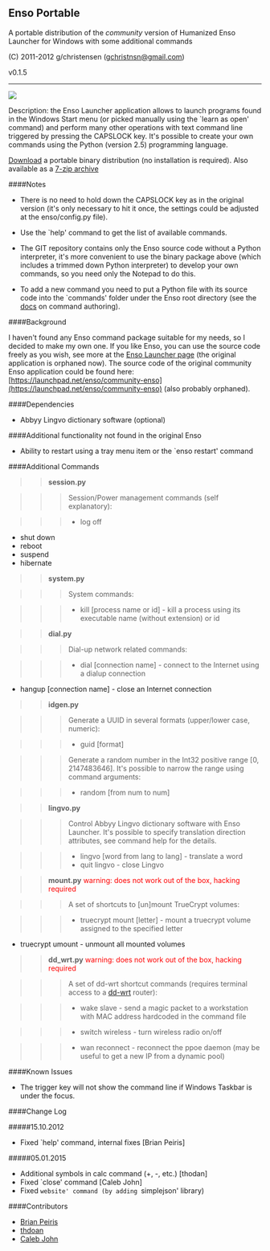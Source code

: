 ## Enso Portable

A portable distribution of the *community* version of Humanized Enso Launcher for Windows with some additional commands

(C) 2011-2012 g/christensen (gchristnsn@gmail.com)

v0.1.5

---

<img src="https://raw.github.com/GChristensen/enso-portable/master/screen.jpg" />

Description: the Enso Launcher application allows to launch programs found in the Windows Start menu (or picked manually using the `learn as open' command) and perform many other operations with text command line 
triggered by pressing the CAPSLOCK key. It's possible to create your own commands using the Python (version 2.5) programming language.

[Download](https://github.com/GChristensen/enso-portable/releases/download/0.1.5/enso-portable-0.1.5-7z.sfx.exe) a portable binary distribution (no installation is required).
Also available as a [7-zip archive](https://github.com/GChristensen/enso-portable/releases/download/0.1.5/enso-portable-0.1.5.7z)

####Notes

* There is no need to hold down the CAPSLOCK key as in the original version (it's only necessary to hit it once, the settings could be adjusted at the enso/config.py file).

* Use the `help' command to get the list of available commands.

* The GIT repository contains only the Enso source code without a Python interpreter, it's more convenient to use the binary package above (which includes a trimmed down Python interpreter) to develop your own commands, so you need only the Notepad to do this.

* To add a new command you need to put a Python file with its source code into the `commands' folder under the Enso root directory (see the [docs](https://github.com/GChristensen/enso-portable/blob/master/enso/docs/enso-docs.txt) on command authoring).

####Background

I haven't found any Enso command package suitable for my needs, so I decided to make my own one. If you like Enso, you can use the source code freely as you wish, see more at the [Enso Launcher page](http://humanized.com/enso/launcher) (the original application is orphaned now).
The source code of the original community Enso application could be found here:
[https://launchpad.net/enso/community-enso](https://launchpad.net/enso/community-enso) (also probably orphaned).

####Dependencies

* Abbyy Lingvo dictionary software (optional)


####Additional functionality not found in the original Enso

* Ability to restart using a tray menu item or the `enso restart' command


####Additional Commands 

>>**session.py**

>>>Session/Power management commands (self explanatory):
      
>>>* log off
* shut down
* reboot
* suspend
* hibernate

>>**system.py**

>>>System commands:

>>>* kill [process name or id] - kill a process using its executable name
                                   (without extension) or id

>>**dial.py**

>>>Dial-up network related commands:
  
>>>* dial [connection name] - connect to the Internet using a dialup connection
* hangup [connection name] - close an Internet connection

>>**idgen.py**

>>>Generate a UUID in several formats (upper/lower case, numeric):

>>>* guid [format]

>>>Generate a random number in the Int32 positive range [0, 2147483646].
    It's possible to narrow the range using command arguments:

>>>* random [from num to num]

>>**lingvo.py**

>>>Control Abbyy Lingvo dictionary software with Enso Launcher. It's possible to specify translation direction attributes, see command help for the details.
     
>>>* lingvo [word from lang to lang] - translate a word
>>>* quit lingvo - close Lingvo

>>**mount.py** <font color="red">warning: does not work out of the box, hacking required</font>

>>>A set of shortcuts to [un]mount TrueCrypt volumes:

>>>* truecrypt mount [letter] - mount a truecrypt volume assigned to the specified letter 
* truecrypt umount - unmount all mounted volumes

>>**dd_wrt.py** <font color="red">warning: does not work out of the box, hacking required</font>

>>>A set of dd-wrt shortcut commands (requires terminal access to a [dd-wrt](http://www.dd-wrt.com) router):

>>>* wake slave - send a magic packet to a workstation with MAC address hardcoded in the command file

>>>* switch wireless - turn wireless radio on/off

>>>* wan reconnect - reconnect the ppoe daemon (may be useful to get a new IP from a dynamic pool)

####Known Issues

* The trigger key will not show the command line if Windows Taskbar is under the focus.

####Change Log

#####15.10.2012

* Fixed `help' command, internal fixes [Brian Peiris]

#####05.01.2015

* Additional symbols in calc command (+, -, etc.) [thodan]
* Fixed `close' command [Caleb John]
* Fixed `website' command (by adding `simplejson' library)

####Contributors

* [Brian Peiris](https://github.com/brianpeiris)
* [thdoan](https://github.com/thdoan)
* [Caleb John](https://github.com/CalebJohn)